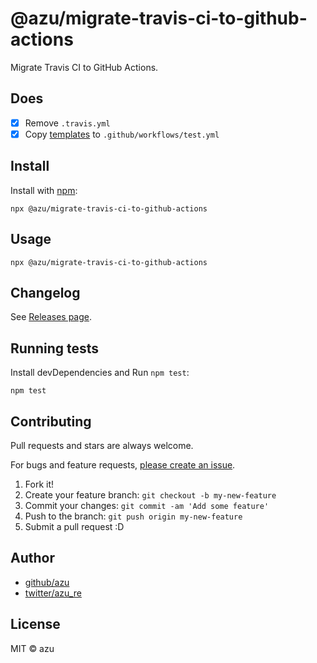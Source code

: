 # @azu/migrate-travis-ci-to-github-actions

Migrate Travis CI to GitHub Actions.

## Does

- [x] Remove `.travis.yml`
- [x] Copy [templates](templates) to `.github/workflows/test.yml`

## Install

Install with [npm](https://www.npmjs.com/):

    npx @azu/migrate-travis-ci-to-github-actions

## Usage

    npx @azu/migrate-travis-ci-to-github-actions

## Changelog

See [Releases page](https://github.com/azu/migrate-travis-ci-to-github-actions/releases).

## Running tests

Install devDependencies and Run `npm test`:

    npm test

## Contributing

Pull requests and stars are always welcome.

For bugs and feature requests, [please create an issue](https://github.com/azu/migrate-travis-ci-to-github-actions/issues).

1. Fork it!
2. Create your feature branch: `git checkout -b my-new-feature`
3. Commit your changes: `git commit -am 'Add some feature'`
4. Push to the branch: `git push origin my-new-feature`
5. Submit a pull request :D

## Author

- [github/azu](https://github.com/azu)
- [twitter/azu_re](https://twitter.com/azu_re)

## License

MIT © azu
